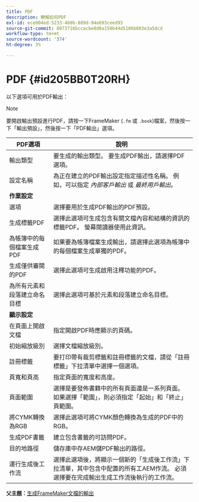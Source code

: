 ```yaml
---
title: PDF
description: 瞭解如何PDF
exl-id: ece004ed-5233-460b-889d-94e693ceed93
source-git-commit: 8073716bccacbe8d6a158b44d5106b083e3a5dcd
workflow-type: tm+mt
source-wordcount: '374'
ht-degree: 3%

---
```


# PDF {#id205BB0T20RH}

以下選項可用於PDF輸出：

>[!NOTE]
>
> 要開啟輸出預設進行PDF，請按一下FrameMaker \(`.fm` 或 `.book`\)檔案，然後按一下「輸出預設」，然後按一下「PDF輸出」選項。

| PDF選項 | 說明 |
|-----------|-----------|
| 輸出類型 | 要生成的輸出類型。 要生成PDF輸出，請選擇PDF選項。 |
| 設定名稱 | 為正在建立的PDF輸出設定指定描述性名稱。 例如，可以指定 *內部客戶輸出* 或 *最終用戶輸出*。 |
| **作業設定** |
| 選項 | 選擇要用於生成PDF輸出的PDF預設。 |
| 生成標籤PDF | 選擇此選項可生成包含有關文檔內容和結構的資訊的標籤PDF。 螢幕閱讀器使用此資訊。 |
| 為帳簿中的每個檔案生成PDF | 如果要為帳簿檔案生成輸出，請選擇此選項為帳簿中的每個檔案生成單獨的PDF。 |
| 生成僅供審閱的PDF | 選擇此選項可生成啟用注釋功能的PDF。 |
| 為所有元素和段落建立命名目標 | 選擇此選項可基於元素和段落建立命名目標。 |
| **顯示設定** |
| 在頁面上開啟文檔 | 指定開啟PDF時應顯示的頁碼。 |
| 初始縮放級別 | 選擇文檔縮放級別。 |
| 註冊標籤 | 要打印帶有裁剪標籤和註冊標籤的文檔，請從「註冊標籤」下拉清單中選擇一個選項。 |
| 頁寬和頁高 | 指定頁面的寬度和高度。 |
| 頁面範圍 | 選擇是要發佈書籍中的所有頁面還是一系列頁面。 如果選擇「範圍」，則必須指定「起始」和「終止」頁範圍。 |
| 將CYMK轉換為RGB | 選擇此選項可將CYMK顏色轉換為生成的PDF中的RGB。 |
| 生成PDF書籤 | 建立包含書籤的可訪問PDF。 |
| 目的地路徑 | 儲存庫中存AEM儲PDF輸出的路徑。 |
| 運行生成後工作流 | 選擇此選項後，將顯示一個新的「生成後工作流」下拉清單，其中包含中配置的所有工AEM作流。 必須選擇要在完成輸出生成工作流後執行的工作流。 |

**父主題：**[&#x200B;生成FrameMaker文檔的輸出](fm-output-generatation.md)
